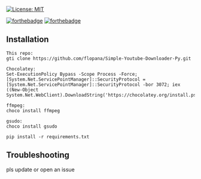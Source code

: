 [![License: MIT](https://img.shields.io/badge/License-MIT-blue.svg)](https://opensource.org/licenses/MIT)

[![forthebadge](https://forthebadge.com/images/badges/gluten-free.svg)](https://forthebadge.com)
[![forthebadge](https://forthebadge.com/images/badges/uses-badges.svg)](https://forthebadge.com)

## Installation
```
This repo:
gti clone https://github.com/flopana/Simple-Youtube-Downloader-Py.git

Chocolatey:
Set-ExecutionPolicy Bypass -Scope Process -Force; [System.Net.ServicePointManager]::SecurityProtocol = [System.Net.ServicePointManager]::SecurityProtocol -bor 3072; iex ((New-Object System.Net.WebClient).DownloadString('https://chocolatey.org/install.ps1'))

ffmpeg:
choco install ffmpeg

gsudo:
choco install gsudo

pip install -r requirements.txt
``` 

## Troubleshooting

pls update or open an issue
